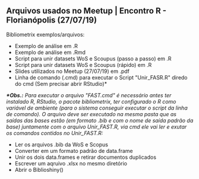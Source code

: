 ## Arquivos usados no Meetup | Encontro R - Florianópolis (27/07/19)

Bibliometrix exemplos/arquivos:

- Exemplo de análise em .R
- Exemplo de análise em .Rmd
- Script para unir datasets WoS e Scoupus (passo a passo) em .R
- Script para unir datasets WoS e Scoupus (rápido) em .R
- Slides utilizados no Meetup (27/07/19) em .pdf
- Linha de comando (.cmd) para executar o Script "Unir_FASR.R" diredo do cmd (Sem precisar abrir RStudio)*

*__*Obs.:__ Para executar o arquivo "FAST.cmd" é necessário antes ter instalado R, RStudio, o pacote bibliometrix, ter configurado o R como variável de ambiente (para o sistema conseguir executar o script da linha de comando). O arquivo deve ser executado na mesma pasta que as saídas das bases estão (em formato .bib e com o nome de saída padrão da base) juntamente com o arquivo Unir_FAST.R, via cmd ele vai ler e exutar os comandos contidos no Unir_FAST.R:*

- Ler os arquivos .bib da WoS e Scopus
- Converter em um formato padrão de data.frame
- Unir os dois data.frames e retirar documentos duplicados
- Escrever um aqruivo .xlsx no mesmo diretório
- Abrir o Biblioshiny()
